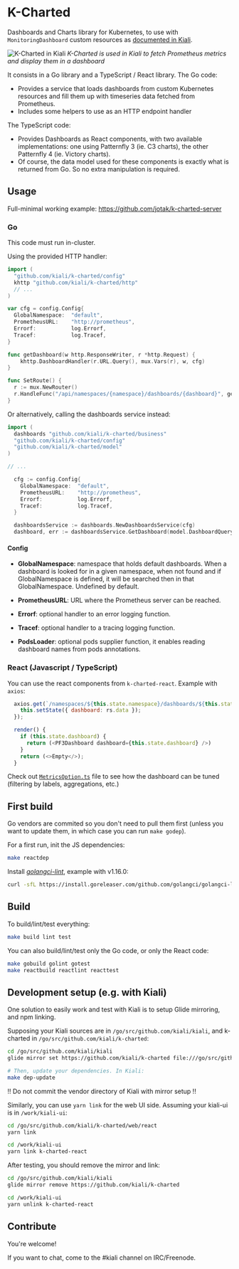 # K-Charted

Dashboards and Charts library for Kubernetes, to use with `MonitoringDashboard` custom resources as [documented in Kiali](https://www.kiali.io/documentation/runtimes-monitoring/#_create_new_dashboards).

![K-Charted in Kiali](https://i.imgur.com/za2jMS2.png)
*K-Charted is used in Kiali to fetch Prometheus metrics and display them in a dashboard*

It consists in a Go library and a TypeScript / React library.
The Go code:

- Provides a service that loads dashboards from custom Kubernetes resources and fill them up with timeseries data fetched from Prometheus.
- Includes some helpers to use as an HTTP endpoint handler

The TypeScript code:

- Provides Dashboards as React components, with two available implementations: one using Patternfly 3 (ie. C3 charts), the other Patternfly 4 (ie. Victory charts).
- Of course, the data model used for these components is exactly what is returned from Go. So no extra manipulation is required.

## Usage

Full-minimal working example: https://github.com/jotak/k-charted-server

### Go

This code must run in-cluster.

Using the provided HTTP handler:

```go
import (
  "github.com/kiali/k-charted/config"
  khttp "github.com/kiali/k-charted/http"
  // ...
)

var cfg = config.Config{
  GlobalNamespace:  "default",
  PrometheusURL:    "http://prometheus",
  Errorf:           log.Errorf,
  Tracef:           log.Tracef,
}

func getDashboard(w http.ResponseWriter, r *http.Request) {
	khttp.DashboardHandler(r.URL.Query(), mux.Vars(r), w, cfg)
}

func SetRoute() {
  r := mux.NewRouter()
  r.HandleFunc("/api/namespaces/{namespace}/dashboards/{dashboard}", getDashboard)
}
```

Or alternatively, calling the dashboards service instead:

```go
import (
  dashboards "github.com/kiali/k-charted/business"
  "github.com/kiali/k-charted/config"
  "github.com/kiali/k-charted/model"
)

// ...

  cfg := config.Config{
    GlobalNamespace:  "default",
    PrometheusURL:    "http://prometheus",
    Errorf:           log.Errorf,
    Tracef:           log.Tracef,
  }

  dashboardsService := dashboards.NewDashboardsService(cfg)
  dashboard, err := dashboardsService.GetDashboard(model.DashboardQuery{Namespace: "my-namespace"}, "my-dashboard-name")
```

#### Config

- **GlobalNamespace**: namespace that holds default dashboards. When a dashboard is looked for in a given namespace, when not found and if GlobalNamespace is defined, it will be searched then in that GlobalNamespace. Undefined by default.

- **PrometheusURL**: URL where the Prometheus server can be reached.

- **Errorf**: optional handler to an error logging function.

- **Tracef**: optional handler to a tracing logging function.

- **PodsLoader**: optional pods supplier function, it enables reading dashboard names from pods annotations.

### React (Javascript / TypeScript)

You can use the react components from `k-charted-react`. Example with `axios`:

```javascript
  axios.get(`/namespaces/${this.state.namespace}/dashboards/${this.state.dashboardName}`).then(rs => {
    this.setState({ dashboard: rs.data });
  });

  render() {
    if (this.state.dashboard) {
      return (<PF3Dashboard dashboard={this.state.dashboard} />)
    }
    return (<>Empty</>);
  }
```

Check out [`MetricsOption.ts`](https://github.com/kiali/k-charted/blob/master/web/react/src/types/MetricsOptions.ts) file to see how the dashboard can be tuned (filtering by labels, aggregations, etc.)

## First build

Go vendors are commited so you don't need to pull them first (unless you want to update them, in which case you can run `make godep`).

For a first run, init the JS dependencies:

```bash
make reactdep
```

Install [*golangci-lint*](https://github.com/golangci/golangci-lint), example with v1.16.0:

```bash
curl -sfL https://install.goreleaser.com/github.com/golangci/golangci-lint.sh | sh -s -- -b $(go env GOPATH)/bin v1.16.0
```

## Build

To build/lint/test everything:

```bash
make build lint test
```

You can also build/lint/test only the Go code, or only the React code:

```bash
make gobuild golint gotest
make reactbuild reactlint reacttest
```

## Development setup (e.g. with Kiali)

One solution to easily work and test with Kiali is to setup Glide mirroring, and npm linking.

Supposing your Kiali sources are in `/go/src/github.com/kiali/kiali`, and k-charted in `/go/src/github.com/kiali/k-charted`:

```bash
cd /go/src/github.com/kiali/kiali
glide mirror set https://github.com/kiali/k-charted file:///go/src/github.com/kiali/k-charted

# Then, update your dependencies. In Kiali:
make dep-update
```

!! Do not commit the vendor directory of Kiali with mirror setup !!

Similarly, you can use `yarn link` for the web UI side. Assuming your kiali-ui is in `/work/kiali-ui`:

```bash
cd /go/src/github.com/kiali/k-charted/web/react
yarn link

cd /work/kiali-ui
yarn link k-charted-react
```

After testing, you should remove the mirror and link:

```bash
cd /go/src/github.com/kiali/kiali
glide mirror remove https://github.com/kiali/k-charted

cd /work/kiali-ui
yarn unlink k-charted-react
```

## Contribute

You're welcome!

If you want to chat, come to the #kiali channel on IRC/Freenode.
